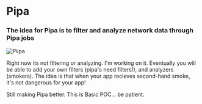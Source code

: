 # Pipa

### The idea for Pipa is to filter and analyze network data through Pipa jobs
![Piipa](https://user-images.githubusercontent.com/107733608/175793256-a613c62e-b97d-4437-a88b-c0434de6c0bc.jpg)


Right now its not filtering or analyzing. I'm working on it. Eventually you will be able to add your own filters (pipa's need filters!), and analyzers (smokers). The idea is that when your app recieves second-hand smoke, it's not dangerous for your app!

Still making Pipa better. This is Basic POC... be patient.

 

